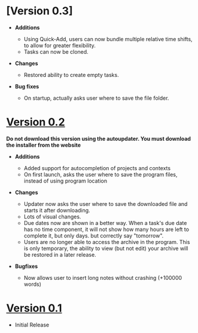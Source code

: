 # [Version 0.3]

- **Additions**
	- Using Quick-Add, users can now bundle multiple relative time shifts, to allow for greater
	flexibility. 
	- Tasks can now be cloned.

- **Changes**
	- Restored ability to create empty tasks.

- **Bug fixes**
	- On startup, actually asks user where to save the file folder.
	
# [Version 0.2](https://github.com/AvatarHurden/LifeOrganizer/releases/download/0.2/LifeOrganizer-0.2.exe)

**Do not download this version using the autoupdater. You must download the installer from the website**

- **Additions**
	- Added support for autocompletion of projects and contexts
	- On first launch, asks the user where to save the program files, instead of using program location
	
- **Changes**
	- Updater now asks the user where to save the downloaded file and starts it after downloading.
	- Lots of visual changes.
	- Due dates now are shown in a better way. When a task's due date has no time component, it will not show how many hours are 
	left to complete it, but only days.
	but correctly say "tomorrow".
	- Users are no longer able to access the archive in the program. This is only temporary, the ability to view (but not edit) your 
	archive will be restored in a later release.
	
- **Bugfixes**
	- Now allows user to insert long notes without crashing (+100000 words)
	
# [Version 0.1](https://github.com/AvatarHurden/LifeOrganizer/releases/download/0.1/LifeOrganizer-0.1.exe)

- Initial Release
